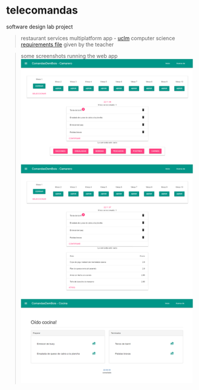 # telecomandas
software design lab project
> restaurant services multiplatform app - [uclm](https://www.uclm.es/) computer science  
[requirements file](enunciado.pdf) given by the teacher  
  
>some screenshots running the web app 
![waiter_client1](screenshots/client1.png)  
![waiter_client2](screenshots/client2.png)  
![kitchen_client](screenshots/client3.png)
